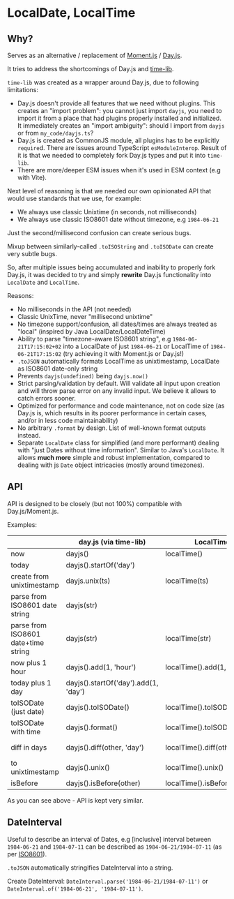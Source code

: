 # LocalDate, LocalTime

## Why?

Serves as an alternative / replacement of [Moment.js](https://momentjs.com/) /
[Day.js](https://github.com/iamkun/dayjs/).

It tries to address the shortcomings of Day.js and
[time-lib](https://github.com/NaturalCycles/time-lib).

`time-lib` was created as a wrapper around Day.js, due to following limitations:

- Day.js doesn't provide all features that we need without plugins. This creates an "import
  problem": you cannot just import `dayjs`, you need to import it from a place that had plugins
  properly installed and initialized. It immediately creates an "import ambiguity": should I import
  from `dayjs` or from `my_code/dayjs.ts`?
- Day.js is created as CommonJS module, all plugins has to be explicitly `require`d. There are
  issues around TypeScript `esModuleInterop`. Result of it is that we needed to completely fork
  Day.js types and put it into `time-lib`.
- There are more/deeper ESM issues when it's used in ESM context (e.g with Vite).

Next level of reasoning is that we needed our own opinionated API that would use standards that we
use, for example:

- We always use classic Unixtime (in seconds, not milliseconds)
- We always use classic ISO8601 date without timezone, e.g `1984-06-21`

Just the second/millisecond confusion can create serious bugs.

Mixup between similarly-called `.toISOString` and `.toISODate` can create very subtle bugs.

So, after multiple issues being accumulated and inability to properly fork Day.js, it was decided to
try and simply **rewrite** Day.js functionality into `LocalDate` and `LocalTime`.

Reasons:

- No milliseconds in the API (not needed)
- Classic UnixTime, never "millisecond unixtime"
- No timezone support/confusion, all dates/times are always treated as "local" (inspired by Java
  LocalDate/LocalDateTime)
- Ability to parse "timezone-aware ISO8601 string", e.g `1984-06-21T17:15:02+02` into a LocalDate of
  just `1984-06-21` or LocalTime of `1984-06-21T17:15:02` (try achieving it with Moment.js or
  Day.js!)
- `.toJSON` automatically formats LocalTime as unixtimestamp, LocalDate as ISO8601 date-only string
- Prevents `dayjs(undefined)` being `dayjs.now()`
- Strict parsing/validation by default. Will validate all input upon creation and will throw parse
  error on any invalid input. We believe it allows to catch errors sooner.
- Optimized for performance and code maintenance, not on code size (as Day.js is, which results in
  its poorer performance in certain cases, and/or in less code maintainability)
- No arbitrary `.format` by design. List of well-known format outputs instead.
- Separate `LocalDate` class for simplified (and more performant) dealing with "just Dates without
  time information". Similar to Java's `LocalDate`. It allows **much more** simple and robust
  implementation, compared to dealing with js `Date` object intricacies (mostly around timezones).

## API

API is designed to be closely (but not 100%) compatible with Day.js/Moment.js.

Examples:

|                                     | day.js (via time-lib)                | LocalTime                      | LocalDate                      |
| ----------------------------------- | ------------------------------------ | ------------------------------ | ------------------------------ |
| now                                 | dayjs()                              | localTime()                    |                                |
| today                               | dayjs().startOf('day')               |                                | localDate()                    |
| create from unixtimestamp           | dayjs.unix(ts)                       | localTime(ts)                  |                                |
| parse from ISO8601 date string      | dayjs(str)                           |                                | localDate(str)                 |
| parse from ISO8601 date+time string | dayjs(str)                           | localTime(str)                 |                                |
| now plus 1 hour                     | dayjs().add(1, 'hour')               | localTime().add(1, 'hour')     |                                |
| today plus 1 day                    | dayjs().startOf('day').add(1, 'day') |                                | localDate().add(1, 'day')      |
| toISODate (just date)               | dayjs().toISODate()                  | localTime().toISODate()        | localDate().toISODate()        |
| toISODate with time                 | dayjs().format()                     | localTime().toISODateTime()    |                                |
| diff in days                        | dayjs().diff(other, 'day')           | localTime().diff(other, 'day') | localDate().diff(other, 'day') |
| to unixtimestamp                    | dayjs().unix()                       | localTime().unix()             | localDate().unix()             |
| isBefore                            | dayjs().isBefore(other)              | localTime().isBefore(other)    | localDate().isBefore(other)    |

As you can see above - API is kept very similar.

## DateInterval

Useful to describe an interval of Dates, e.g [inclusive] interval between `1984-06-21` and
`1984-07-11` can be described as `1984-06-21/1984-07-11` (as per
[ISO8601](https://en.wikipedia.org/wiki/ISO_8601#Time_intervals)).

`.toJSON` automatically stringifies DateInterval into a string.

Create DateInterval: `DateInterval.parse('1984-06-21/1984-07-11')` or
`DateInterval.of('1984-06-21', '1984-07-11')`.
